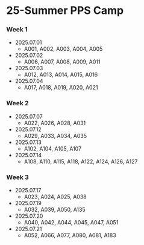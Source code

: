 # 25-Summer PPS Camp

### Week 1
- 2025.07.01
  - A001, A002, A003, A004, A005
- 2025.07.02
  - A006, A007, A008, A009, A011
- 2025.07.03
  - A012, A013, A014, A015, A016
- 2025.07.04
  - A017, A018, A019, A020, A021

### Week 2
- 2025.07.07
    - A022, A026, A028, A031
- 2025.07.12
    - A029, A033, A034, A035
- 2025.07.13
    - A102, A104, A105, A107
- 2025.07.14
    - A108, A110, A115, A118, A122, A124, A126, A127

### Week 3
- 2025.07.17
    - A023, A024, A025, A038
- 2025.07.19
    - A032, A039, A050, A135
- 2025.07.20
    - A040, A042, A044, A045, A047, A051
- 2025.07.21
    - A052, A066, A077, A080, A081, A183


